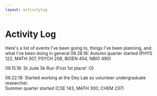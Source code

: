 ```yaml
---
layout: activitylog
---
```


# Activity Log

Here's a list of events I've been going to, things I've been planning, and what I've been doing in general
09.26.18: Autumn quarter started (PHYS 122, MATH 307, PSYCH 206, BIOEN 454, NBIO 490)

09.15.18: St Jude 5k Run (First 1st place! :O)

06.22.18: Started working at the Dey Lab as volunteer undergraduate researcher.  
		  Summer quarter started (CSE 143, MATH 300, CHEM 237)
